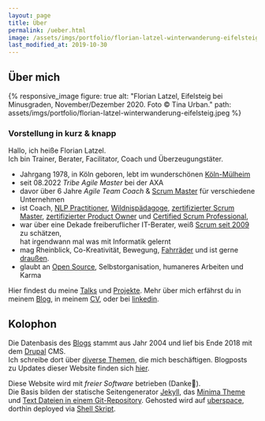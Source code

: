 ```yaml
---
layout: page
title: Über 
permalink: /ueber.html
image: /assets/imgs/portfolio/florian-latzel-winterwanderung-eifelsteig.jpeg
last_modified_at: 2019-10-30
---
```

## Über mich

{% responsive_image figure: true
alt: "Florian Latzel, Eifelsteig bei Minusgraden, November/Dezember 2020. Foto © Tina Urban."
path: assets/imgs/portfolio/florian-latzel-winterwanderung-eifelsteig.jpeg %}

### Vorstellung in kurz & knapp

Hallo, ich heiße Florian Latzel.  
Ich bin Trainer, Berater, Facilitator, Coach und Überzeugungstäter. 

- Jahrgang 1978, in Köln geboren, 
lebt im wunderschönen [Köln-Mülheim](/tags/muellem/index.html)
- seit 08.2022 *Tribe Agile Master* bei der AXA 
- davor über 6 Jahre *Agile Team Coach* & [Scrum Master](/tags/scrum-master/) für verschiedene Unternehmen
- ist Coach, 
[NLP Practitioner](/2022/03/31/nlp-practitioner.html), 
[Wildnispädagoge](/2020/12/14/november-draussen.html#ich-bin-wildnispädagoge), 
[zertifizierter Scrum Master](/neues-aus-der-scheinwelt-professional-scrum-master-i-psm1.html),
[zertifizierter Product Owner](/2018/03/03/scrum-starter-kit.html)
und [Certified Scrum Professional](/2018/03/31/certified-scrum-professional-csp.html), 
- war über eine Dekade freiberuflicher IT-Berater, 
weiß [Scrum seit 2009](/my-last-daily-scrum-at-berlinonline.html) zu schätzen,  
hat irgendwann mal was mit Informatik gelernt
- mag Rheinblick, Co-Kreativität, Bewegung, [Fahrräder](/tags/fahrrad/index.html) 
und ist gerne [draußen](/tags/draussen/index.html).
- glaubt an [Open Source](/tags/open-source/index.html), Selbstorganisation, 
humaneres Arbeiten und Karma

Hier findest du meine [Talks](/talks.html) und [Projekte](/projekte.html).
Mehr über mich erfährst du in meinem [Blog](/#blog), 
in meinem [CV](https://florian.latzel.io/cv), 
oder bei [linkedin](https://www.linkedin.com/in/florianlatzel/).

## Kolophon

Die Datenbasis des [Blogs](/archiv.html) stammt aus Jahr 2004 und lief bis Ende 2018 
mit dem [Drupal](/tags/drupal/) CMS.   
Ich schreibe dort über [diverse Themen](/themen.html), die mich beschäftigen.
Blogposts zu Updates dieser Website finden sich [hier](/tags/netzaffe). 

Diese Website wird mit *freier Software* betrieben (Danke🙏).   
Die Basis bilden der statische Seitengenerator [Jekyll](/tags/jekyll/),
das [Minima Theme](https://github.com/jekyll/minima)
und [Text Dateien in einem Git-Repository](https://github.com/fl3a/florian.latzel.io). 
Gehosted wird auf [uberspace](https://uberspace.de), dorthin deployed via [Shell Skript](
https://github.com/fl3a/jekyll_deployment).

